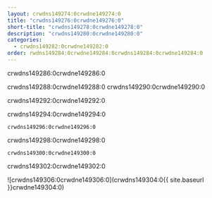 ```yaml
---
layout: crwdns149274:0crwdne149274:0
title: "crwdns149276:0crwdne149276:0"
short-title: "crwdns149278:0crwdne149278:0"
description: "crwdns149280:0crwdne149280:0"
categories:
  - crwdns149282:0crwdne149282:0
order: rwdns149284:0crwdne149284:0crwdns149284:0crwdne149284:0
---
```

crwdns149286:0crwdne149286:0

crwdns149288:0crwdne149288:0 crwdns149290:0crwdne149290:0

crwdns149292:0crwdne149292:0

crwdns149294:0crwdne149294:0

`crwdns149296:0crwdne149296:0`

crwdns149298:0crwdne149298:0

`crwdns149300:0crwdne149300:0`

crwdns149302:0crwdne149302:0

![crwdns149306:0crwdne149306:0](crwdns149304:0{{ site.baseurl }}crwdne149304:0)